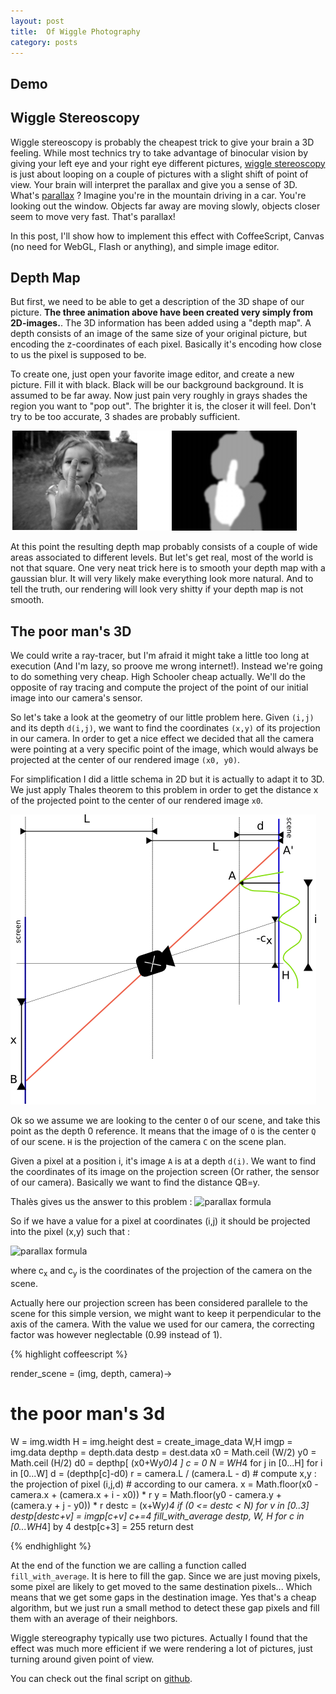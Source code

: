 ```yaml
---
layout: post
title:  Of Wiggle Photography 
category: posts
---
```



Demo
----------------
<canvas id='wigglestereoscopy'></canvas>

Wiggle Stereoscopy
---------------------------------------

Wiggle stereoscopy is probably the cheapest trick to give your brain a 3D feeling. While most technics try to take advantage of binocular vision by giving your left eye and your right eye different pictures, [wiggle stereoscopy](http://en.wikipedia.org/wiki/Wiggle_stereoscopy) is just about looping on a couple of pictures with a slight shift of point of view. Your brain will interpret the parallax and give you a sense of 3D. What's [parallax](http://en.wikipedia.org/wiki/Parallax) ? Imagine you're in the mountain driving in a car. You're looking out the window. Objects far away are moving slowly, objects closer seem to move very fast. 
That's parallax! 

In this post, I'll show how to implement this effect with CoffeeScript, Canvas (no need for WebGL, Flash or anything), and simple image editor.


Depth Map
------------------------
But first, we need to be able to get a description of the 3D shape of our picture. **The three animation above have been created very simply from 2D-images.**. The 3D information has been added using a "depth map". A depth consists of an image of the same size of your original picture, but encoding the z-coordinates of each pixel. Basically it's encoding how close to us the pixel is supposed to be.

To create one, just open your favorite image editor, and create a new picture. Fill it with black. Black will be our background background. It is assumed to be far away. Now just pain very roughly in grays shades the region you want to "pop out". The brighter it is, the closer it will feel. Don't try to be too accurate, 3 shades are probably sufficient.

![Wiggle stereoscopy geometry](/images/wiggle/depthmap.png)

At this point the resulting depth map probably consists of a couple of wide areas associated to different levels. But let's get real, most of the world is not that square. One very neat trick here is to smooth your depth map with a gaussian blur. It will very likely make everything look more natural. And to tell the truth, our rendering will look very shitty if your depth map is not smooth.


The poor man's 3D
---------------------------

We could write a ray-tracer, but I'm afraid it might take a little too long at execution (And I'm lazy, so proove me wrong internet!). 
Instead we're going to do something very cheap. High Schooler cheap actually.
We'll do the opposite of ray tracing and compute the project of the point of our initial image into our camera's sensor.

So let's take a look at the geometry of our little problem here.
Given ``(i,j)`` and its depth ``d(i,j)``, we want to find the coordinates ``(x,y)`` of its projection in our camera. In order to get a nice effect we decided that all the camera were pointing at a very specific point of the image, which would always be projected at the center of our rendered image ``(x0, y0)``. 

For simplification I did a little schema in 2D but it is actually to adapt it to 3D.
We just apply Thales theorem to this problem in order to get the distance x of the projected
point to the center of our rendered image `x0`.


![Wiggle stereoscopy geometry](/images/wiggle/wiggle.png)

Ok so we assume we are looking to the center ``O`` of our scene, and take this point as the depth 0 reference. It means that the image of ``O`` is the center ``Q`` of our scene. ``H`` is the projection of the camera ``C`` on the scene plan. 

Given a pixel at a position i, it's image ``A`` is at a depth ``d(i)``. We want to find the coordinates of its image on the projection screen (Or rather, the sensor of our camera). Basically we want to find the distance QB=y.

Thalès gives us the answer to this problem :
<img src="http://latex.codecogs.com/gif.latex?y=QB=\frac{L}{L-d}\left(i%20-%20{c_x}%20\right%20)%20+{c_x}" alt="parallax formula">

So if we have a value for a pixel at coordinates (i,j) it should be projected into the pixel (x,y) such that :

<img src="http://latex.codecogs.com/gif.latex?\left\{\begin{matrix}%20x=\frac{L}{L-d}\left(i-{c_x}\right)+{c_x}\\%20y=\frac{L}{L-d}\left(j-{c_y}\right)+{c_y}%20\end{matrix}\right." alt="parallax formula">

where c<sub>x</sub> and c<sub>y</sub> is the coordinates of the projection of the camera on the scene.

Actually here our projection screen has been considered parallele
to the scene for this simple version, we might want to keep
it perpendicular to the axis of the camera. With the value we used for our camera, the correcting factor was however neglectable (0.99 instead of 1).


{% highlight coffeescript %}

render_scene = (img, depth, camera)->
  # the poor man's 3d
  W = img.width 
  H = img.height
  dest = create_image_data W,H
  imgp = img.data
  depthp = depth.data
  destp = dest.data
  x0 = Math.ceil (W/2)
  y0 = Math.ceil (H/2)
  d0 = depthp[ (x0+W*y0)*4 ]
  c = 0
  N = W*H*4
  for j in [0...H]
    for i in [0...W] 
      d = (depthp[c]-d0)
      r = camera.L  / (camera.L - d)
      # compute x,y : the projection of pixel (i,j,d)
      # according to our camera.
      x = Math.floor(x0 - camera.x + (camera.x + i - x0)) * r
      y = Math.floor(y0 - camera.y + (camera.y + j - y0)) * r
      destc = (x+W*y)*4
      if (0 <= destc < N)
        for v in [0..3]
          destp[destc+v] = imgp[c+v]
      c+=4
  fill_with_average destp, W, H
  for c in [0...W*H*4] by 4
    destp[c+3] = 255
  return dest


{%  endhighlight %}

At the end of the function we are calling a function called ``fill_with_average``. It is here to fill the gap. Since we are just
moving pixels, some pixel are likely to get moved to the same destination pixels... Which means that we get some gaps in 
the destination image. Yes that's a cheap algorithm, but we
just run a small method to detect these gap pixels and fill them with
an average of their neighbors.

Wiggle stereography typically use two pictures. Actually I found that the effect was much more efficient if we were rendering a lot of pictures, just turning around given point of view.

You can check out the final script on [github](https://github.com/poulejapon/wigglejs).


<script src='/js/wiggle/ready.min.js'></script>
<script src='/js/wiggle/wiggle.js'></script>
<script type='text/javascript'>

(function() {

  domready(function() {
      loadWiggle('poulejapon');
  });

  function loadWiggle(imgId) {
      if (window.animation) {
          window.animation.stop();
          window.animation = null;
      }
      canvas = document.getElementById('wigglestereoscopy');
      load_animation('/images/wiggle/' + imgId, canvas, function(animation) {
        window.animation = animation;
        animation.play(canvas, 24);
      });
  }
  window.loadWiggle = loadWiggle;

})();
</script>

